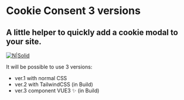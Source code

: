 # Cookie Consent 3 versions

## A little helper to quickly add a cookie modal to your site. 

[![N|Solid](./assets/cookie.png)](https://nodesource.com/products/nsolid)

It will be possible to use 3 versions:

- ver.1 with normal CSS
- ver.2 with TailwindCSS (in Build)
- ver.3 component VUE3 ✨ (in Build)